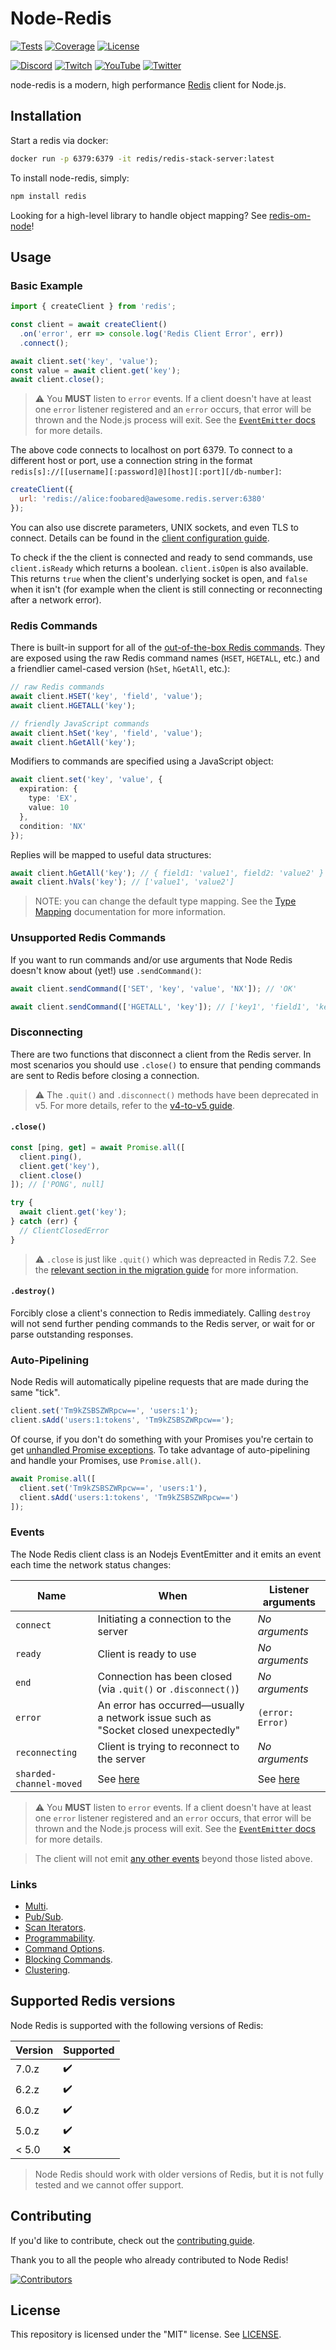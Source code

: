 # Node-Redis

[![Tests](https://img.shields.io/github/actions/workflow/status/redis/node-redis/tests.yml?branch=master)](https://github.com/redis/node-redis/actions/workflows/tests.yml)
[![Coverage](https://codecov.io/gh/redis/node-redis/branch/master/graph/badge.svg?token=xcfqHhJC37)](https://codecov.io/gh/redis/node-redis)
[![License](https://img.shields.io/github/license/redis/node-redis.svg)](https://github.com/redis/node-redis/blob/master/LICENSE)

[![Discord](https://img.shields.io/discord/697882427875393627.svg?style=social&logo=discord)](https://discord.gg/redis)
[![Twitch](https://img.shields.io/twitch/status/redisinc?style=social)](https://www.twitch.tv/redisinc)
[![YouTube](https://img.shields.io/youtube/channel/views/UCD78lHSwYqMlyetR0_P4Vig?style=social)](https://www.youtube.com/redisinc)
[![Twitter](https://img.shields.io/twitter/follow/redisinc?style=social)](https://twitter.com/redisinc)

node-redis is a modern, high performance [Redis](https://redis.io) client for Node.js.

## Installation

Start a redis via docker:

``` bash
docker run -p 6379:6379 -it redis/redis-stack-server:latest
```

To install node-redis, simply:

```bash
npm install redis
```

Looking for a high-level library to handle object mapping? See [redis-om-node](https://github.com/redis/redis-om-node)!

## Usage

### Basic Example

```javascript
import { createClient } from 'redis';

const client = await createClient()
  .on('error', err => console.log('Redis Client Error', err))
  .connect();

await client.set('key', 'value');
const value = await client.get('key');
await client.close();
```

> :warning: You **MUST** listen to `error` events. If a client doesn't have at least one `error` listener registered and an `error` occurs, that error will be thrown and the Node.js process will exit. See the [`EventEmitter` docs](https://nodejs.org/api/events.html#events_error_events) for more details.

The above code connects to localhost on port 6379. To connect to a different host or port, use a connection string in the format `redis[s]://[[username][:password]@][host][:port][/db-number]`:

```javascript
createClient({
  url: 'redis://alice:foobared@awesome.redis.server:6380'
});
```

You can also use discrete parameters, UNIX sockets, and even TLS to connect. Details can be found in the [client configuration guide](../../docs/client-configuration.md).

To check if the the client is connected and ready to send commands, use `client.isReady` which returns a boolean. `client.isOpen` is also available.  This returns `true` when the client's underlying socket is open, and `false` when it isn't (for example when the client is still connecting or reconnecting after a network error).

### Redis Commands

There is built-in support for all of the [out-of-the-box Redis commands](https://redis.io/commands). They are exposed using the raw Redis command names (`HSET`, `HGETALL`, etc.) and a friendlier camel-cased version (`hSet`, `hGetAll`, etc.):

```typescript
// raw Redis commands
await client.HSET('key', 'field', 'value');
await client.HGETALL('key');

// friendly JavaScript commands
await client.hSet('key', 'field', 'value');
await client.hGetAll('key');
```

Modifiers to commands are specified using a JavaScript object:

```typescript
await client.set('key', 'value', {
  expiration: {
    type: 'EX',
    value: 10
  },
  condition: 'NX'
});
```

Replies will be mapped to useful data structures:

```typescript
await client.hGetAll('key'); // { field1: 'value1', field2: 'value2' }
await client.hVals('key'); // ['value1', 'value2']
```

> NOTE: you can change the default type mapping. See the [Type Mapping](../../docs/command-options.md#type-mapping) documentation for more information.

### Unsupported Redis Commands

If you want to run commands and/or use arguments that Node Redis doesn't know about (yet!) use `.sendCommand()`:

```typescript
await client.sendCommand(['SET', 'key', 'value', 'NX']); // 'OK'

await client.sendCommand(['HGETALL', 'key']); // ['key1', 'field1', 'key2', 'field2']
```

### Disconnecting

There are two functions that disconnect a client from the Redis server. In most scenarios you should use `.close()` to ensure that pending commands are sent to Redis before closing a connection.

> :warning: The `.quit()` and `.disconnect()` methods have been deprecated in v5. For more details, refer to the [v4-to-v5 guide](../../docs/v4-to-v5.md#quit-vs-disconnect).

#### `.close()`

```typescript
const [ping, get] = await Promise.all([
  client.ping(),
  client.get('key'),
  client.close()
]); // ['PONG', null]

try {
  await client.get('key');
} catch (err) {
  // ClientClosedError
}
```

> :warning: `.close` is just like `.quit()` which was depreacted in Redis 7.2. See the [relevant section in the migration guide](../../docs/v4-to-v5.md#Quit-VS-Disconnect) for more information.

#### `.destroy()`

Forcibly close a client's connection to Redis immediately. Calling `destroy` will not send further pending commands to the Redis server, or wait for or parse outstanding responses.

### Auto-Pipelining

Node Redis will automatically pipeline requests that are made during the same "tick".

```typescript
client.set('Tm9kZSBSZWRpcw==', 'users:1');
client.sAdd('users:1:tokens', 'Tm9kZSBSZWRpcw==');
```

Of course, if you don't do something with your Promises you're certain to get [unhandled Promise exceptions](https://nodejs.org/api/process.html#process_event_unhandledrejection). To take advantage of auto-pipelining and handle your Promises, use `Promise.all()`.

```typescript
await Promise.all([
  client.set('Tm9kZSBSZWRpcw==', 'users:1'),
  client.sAdd('users:1:tokens', 'Tm9kZSBSZWRpcw==')
]);
```

### Events

The Node Redis client class is an Nodejs EventEmitter and it emits an event each time the network status changes:

| Name                    | When                                                                               | Listener arguments                                         |
|-------------------------|------------------------------------------------------------------------------------|------------------------------------------------------------|
| `connect`               | Initiating a connection to the server                                              | *No arguments*                                             |
| `ready`                 | Client is ready to use                                                             | *No arguments*                                             |
| `end`                   | Connection has been closed (via `.quit()` or `.disconnect()`)                      | *No arguments*                                             |
| `error`                 | An error has occurred—usually a network issue such as "Socket closed unexpectedly" | `(error: Error)`                                           |
| `reconnecting`          | Client is trying to reconnect to the server                                        | *No arguments*                                             |
| `sharded-channel-moved` | See [here](../../docs/pub-sub.md#sharded-channel-moved-event)                          | See  [here](../../docs/pub-sub.md#sharded-channel-moved-event) |

> :warning: You **MUST** listen to `error` events. If a client doesn't have at least one `error` listener registered and an `error` occurs, that error will be thrown and the Node.js process will exit. See the [`EventEmitter` docs](https://nodejs.org/api/events.html#events_error_events) for more details.

> The client will not emit [any other events](../../docs/v3-to-v4.md#all-the-removed-events) beyond those listed above.

### Links

- [Multi](../../docs/multi.md).
- [Pub/Sub](../../docs/pub-sub.md).
- [Scan Iterators](../../docs/scan-iterators.md).
- [Programmability](../../docs/programmability.md).
- [Command Options](../../docs/command-options.md).
- [Blocking Commands](../../docs/blocking-commands.md).
- [Clustering](../../docs/clustering.md).

## Supported Redis versions

Node Redis is supported with the following versions of Redis:

| Version | Supported          |
|---------|--------------------|
| 7.0.z   | :heavy_check_mark: |
| 6.2.z   | :heavy_check_mark: |
| 6.0.z   | :heavy_check_mark: |
| 5.0.z   | :heavy_check_mark: |
| < 5.0   | :x:                |

> Node Redis should work with older versions of Redis, but it is not fully tested and we cannot offer support.

## Contributing

If you'd like to contribute, check out the [contributing guide](../../CONTRIBUTING.md).

Thank you to all the people who already contributed to Node Redis!

[![Contributors](https://contrib.rocks/image?repo=redis/node-redis)](https://github.com/redis/node-redis/graphs/contributors)

## License

This repository is licensed under the "MIT" license. See [LICENSE](../../LICENSE).
